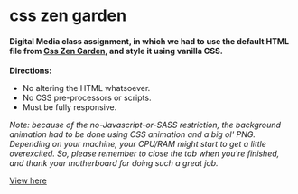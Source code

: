 # css zen garden
 
#### Digital Media class assignment, in which we had to use the default HTML file from [Css Zen Garden](http://csszengarden.com), and style it using vanilla CSS.

**Directions:** 
- No altering the HTML whatsoever. 
- No CSS pre-processors or scripts. 
- Must be fully responsive.

*Note: because of the no-Javascript-or-SASS restriction, the background animation had to be done using CSS animation and a big ol' PNG. Depending on your machine, your CPU/RAM might start to get a little overexcited. So, please remember to close the tab when you're finished, and thank your motherboard for doing such a great job.*

[View here](https://ypessoa.github.io/css-zen-garden/)
